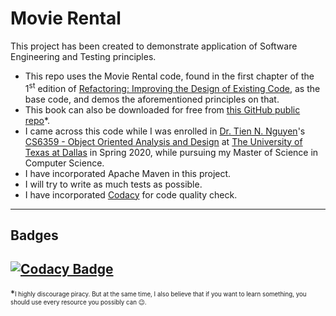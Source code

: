 # Movie Rental

This project has been created to demonstrate application of Software Engineering and Testing principles. 
- This repo uses the Movie Rental code, found in the first chapter of the 1<sup>st</sup> edition of [Refactoring: Improving the Design of Existing Code](https://martinfowler.com/books/refactoring.html), as the base code, and demos the aforementioned principles on that.
- This book can also be downloaded for free from [this GitHub public repo](https://github.com/petyakostova/IT-Books/blob/master/Programming/Refactoring%20Improving%20the%20Design%20of%20Existing%20Code%20-%20Martin%20Fowler%2C%20Kent%20Beck%2C%20John%20Brant%2C%20William%20Opdyke%2C%20Don%20Roberts.pdf)*.
- I came across this code while I was enrolled in [Dr. Tien N. Nguyen](https://personal.utdallas.edu/%7Etien.n.nguyen/index.html)'s [CS6359 - Object Oriented Analysis and Design](https://coursebook.utdallas.edu/search/now/cs6359) at [The University of Texas at Dallas](http://cs.utdallas.edu) in Spring 2020, while pursuing my Master of Science in Computer Science.
- I have incorporated Apache Maven in this project.
- I will try to write as much tests as possible.
- I have incorporated [Codacy](https://github.com/marketplace/codacy) for code quality check.
---

## Badges

[![Codacy Badge](https://api.codacy.com/project/badge/Grade/b7918ada74cd41898cb59bdafe089df7)](https://app.codacy.com/manual/sibalnirbhay/movie_rental?utm_source=github.com&utm_medium=referral&utm_content=sibalnirbhay/movie_rental&utm_campaign=Badge_Grade_Settings)
---

*<sub><sup>I highly discourage piracy. But at the same time, I also believe that if you want to learn something, you should use every resource you possibly can :wink:. </sup></sub>